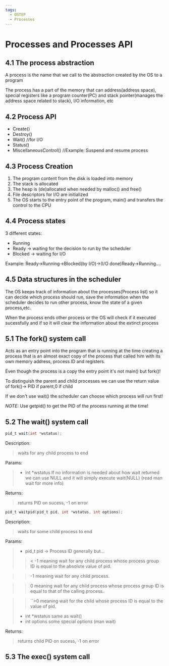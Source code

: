 ```yaml
---
tags:
  - OSTEP
  - Processes
---
```


# Processes and Processes API

## 4.1 The process abstraction

A process is the name that we call to the abstraction created by the OS to a program

The process has a part of the memory that can address(address space), special registers like a program counter(PC) and stack pointer(manages the address space related to stack), I/O information, etc 

## 4.2 Process API

* Create()
* Destroy()
* Wait() //for I/O
* Status()
* MiscellaneousControl() //Example: Suspend and resume process

## 4.3 Process Creation

1. The program content from the disk is loaded into memory
2. The stack is allocated
3. The heap is (de)allocated when needed by malloc() and free()
4. File descriptors for I/O are initialized
5. The OS starts to the entry point of the program, main() and transfers the control to the CPU

## 4.4 Process states

3 different states:
* Running
* Ready -> waiting for the decision to run by the scheduler
* Blocked -> waiting for I/O

Example:
Ready->Running->Blocked(by I/O)->(I/O done)Ready->Running....

## 4.5 Data structures in the scheduler

The OS keeps track of information about the processes(Process list) so it can decide which process should run, save the information when the scheduler decides to run other process, know the state of a given process,etc.

When the process ends other process or the OS will check if it executed sucessfully and if so it will clear the information about the extinct process

## 5.1 The fork() system call

Acts as an entry point into the program that is running at the time creating a process that is an almost exact copy of the process that called him with its own memory address, process ID and registers. 

Even though the process is a copy the entry point it's not main() but fork()!

To distinguish the parent and child processes we can use the return value of fork()-> PID if parent,0 if child

If we don't use wait() the scheduler can choose which process will run first!

*NOTE:*
Use getpid() to get the PID of the process running at the time!

## 5.2 The wait() system call

```c
pid_t wait(int *wstatus);
```
Description:
> waits for any child process to end

Params:
> * int *wstatus 
> If no information is needed about how wait returned we can use NULL and it will simply execute wait(NULL) (read man wait for more info)

Returns:
> returns PID on sucess, -1 on error

```c
pid_t waitpid(pid_t pid, int *wstatus, int options);
```
 Description:
> waits for some child process to end

Params:
> * pid_t pid -> Process ID generally but...
>> < -1   meaning wait for any child process whose process group ID is equal to the absolute value of pid.

>> -1     meaning wait for any child process.

>> 0      meaning wait for any child process whose process group ID is equal to that of the calling process.

>> ``>0    meaning wait for the child whose process ID is equal to the value of pid.
> * int *wstatus same as wait()
> * int options some special options (man wait)

Returns:
> returns child PID on sucess, -1 on error

## 5.3 The exec() system call

